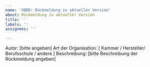 ```yaml
---
name: 'XBBD: Rückmeldung zu aktueller Version'
about: Rückmeldung zu aktueller Version
title: ''
labels: ''
assignees: ''

---
```


Autor: [bitte angeben]
Art der Organisation: [ Kammer / Hersteller/ Berufsschule / andere ]
Beschreibung: [bitte Beschreibung der Rückmeldung angeben]
